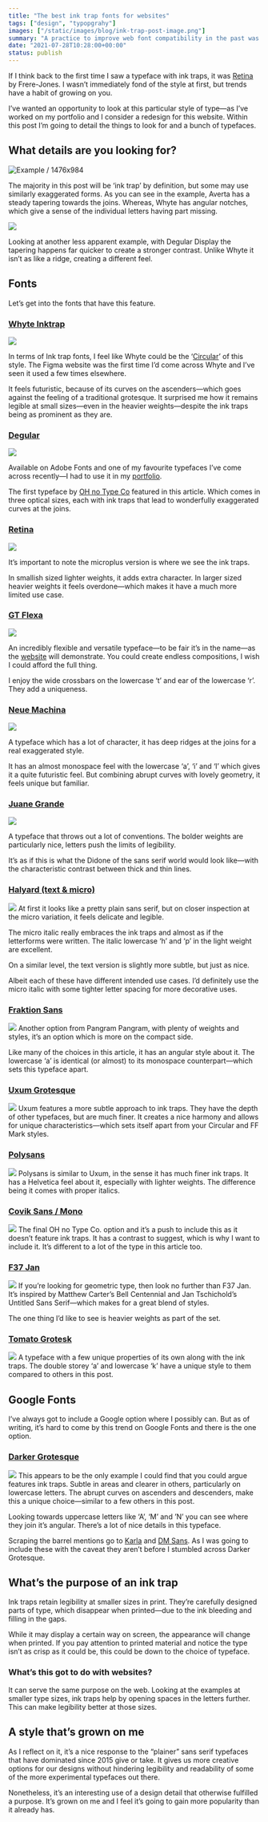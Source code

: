 ```yaml
---
title: "The best ink trap fonts for websites"
tags: ["design", "typopgrahy"]
images: ["/static/images/blog/ink-trap-post-image.png"]
summary: "A practice to improve web font compatibility in the past was to define your font weights and styles as a new font each time. However, it’s for little gain and increases complexity. It’s easy to end up with unsightly double italics or fuzzy bold weights."
date: "2021-07-28T10:28:00+00:00"
status: publish
---
```


If I think back to the first time I saw a typeface with ink traps, it was [Retina](https://frerejones.com/families/retina) by Frere-Jones. I wasn’t immediately fond of the style at first, but trends have a habit of growing on you.

I’ve wanted an opportunity to look at this particular style of type—as I’ve worked on my portfolio and I consider a redesign for this website. Within this post I’m going to detail the things to look for and a bunch of typefaces.

## What details are you looking for?
<Image alt="Example / 1476x984" src="/static/images/blog/ink-trap-example-01@2x.png" width={738} height={492} />

The majority in this post will be ‘ink trap’ by definition, but some may use similarly exaggerated forms. As you can see in the example, Averta has a steady tapering towards the joins. Whereas, Whyte has angular notches, which give a sense of the individual letters having part missing.

<Image src="/static/images/blog/ink-trap-example-02@2x.png" width={738} height={492} />

Looking at another less apparent example, with Degular Display the tapering happens far quicker to create a stronger contrast. Unlike Whyte it isn’t as like a ridge, creating a different feel.

## Fonts
Let’s get into the fonts that have this feature.

### [Whyte Inktrap](https://abcdinamo.com/typefaces/whyte)
<Image src="/static/images/blog/01-whyte@2x.png" width={738} height={492} />

In terms of Ink trap fonts, I feel like Whyte could be the ‘[Circular](/blog/alternatives-to-circular)’ of this style. The Figma website was the first time I’d come across Whyte and I’ve seen it used a few times elsewhere. 

It feels futuristic, because of its curves on the ascenders—which goes against the feeling of a traditional grotesque. It surprised me how it remains legible at small sizes—even in the heavier weights—despite the ink traps being as prominent as they are.

### [Degular](https://fonts.adobe.com/fonts/degular)
<Image src="/static/images/blog/02-degular@2x.png" width={738} height={492} />

Available on Adobe Fonts and one of my favourite typefaces I’ve come across recently—I had to use it in my [portfolio](https://mcknny.com). 

The first typeface by [OH no Type Co](https://ohnotype.co) featured in this article. Which comes in three optical sizes, each with ink traps that lead to wonderfully exaggerated curves at the joins.

### [Retina](https://frerejones.com/families/retina)
<Image src="/static/images/blog/03-retina@2x.png" width={738} height={492} />

It’s important to note the microplus version is where we see the ink traps. 

In smallish sized lighter weights, it adds extra character. In larger sized heavier weights it feels overdone—which makes it have a much more limited use case.

### [GT Flexa](https://www.gt-flexa.com)
<Image src="/static/images/blog/04-gt-flexa@2x.png" width={738} height={492} />

An incredibly flexible and versatile typeface—to be fair it’s in the name—as the [website](https://www.gt-flexa.com) will demonstrate. You could create endless compositions, I wish I could afford the full thing.

I enjoy the wide crossbars on the lowercase ‘t’ and ear of the lowercase ‘r’. They add a uniqueness. 

### [Neue Machina](https://pangrampangram.com/products/neue-machina)
<Image src="/static/images/blog/05-neue-machina@2x.png" width={738} height={492} />

A typeface which has a lot of character, it has deep ridges at the joins for a real exaggerated style.

It has an almost monospace feel with the lowercase ‘a’, ‘i’ and ‘l’ which gives it a quite futuristic feel. But combining abrupt curves with lovely geometry, it feels unique but familiar.


### [Juane Grande](https://www.futurefonts.xyz/studiotriple/jaune-grande)
<Image src="/static/images/blog/06-juane-grande@2x.png" width={738} height={492} />

A typeface that throws out a lot of conventions. The bolder weights are particularly nice, letters push the limits of legibility. 

It’s as if this is what the Didone of the sans serif world would look like—with the characteristic contrast between thick and thin lines.


### [Halyard (text & micro)](https://fonts.adobe.com/fonts/halyard)
<Image src="/static/images/blog/07-halyard@2x.png" width={738} height={492} />
At first it looks like a pretty plain sans serif, but on closer inspection at the micro variation, it feels delicate and legible.

The micro italic really embraces the ink traps and almost as if the letterforms were written. The italic lowercase ‘h’ and ‘p’ in the light weight are excellent.

On a similar level, the text version is slightly more subtle, but just as nice.

Albeit each of these have different intended use cases. I’d definitely use the micro italic with some tighter letter spacing for more decorative uses.


### [Fraktion Sans](https://pangrampangram.com/products/fraktion)
<Image src="/static/images/blog/08-fraktion-sans@2x.png" width={738} height={492} />
Another option from Pangram Pangram, with plenty of weights and styles, it’s an option which is more on the compact side. 

Like many of the choices in this article, it has an angular style about it. The lowercase ‘a’ is identical (or almost) to its monospace counterpart—which sets this typeface apart.

### [Uxum Grotesque](https://uxum.mdn.market)
<Image src="/static/images/blog/09-uxum-grotesque@2x.png" width={738} height={492} />
Uxum features a more subtle approach to ink traps. They have the depth of other typefaces, but are much finer. It creates a nice harmony and allows for unique characteristics—which sets itself apart from your Circular and FF Mark styles.

### [Polysans](https://wearegradient.net/polysans/)
<Image src="/static/images/blog/10-polysans@2x.png" width={738} height={492} />
Polysans is similar to Uxum, in the sense it has much finer ink traps. It has a Helvetica feel about it, especially with lighter weights. The difference being it comes with proper italics.

### [Covik Sans / Mono](https://fonts.adobe.com/fonts/covik-sans)
<Image src="/static/images/blog/11-covik-sans@2x.png" width={738} height={492} />
The final OH no Type Co. option and it’s a push to include this as it doesn’t feature ink traps. It has a contrast to suggest, which is why I want to include it. It’s different to a lot of the type in this article too.

### [F37 Jan](https://f37foundry.com/font-library/f37-jan/)
<Image src="/static/images/blog/12-f37-jan@2x.png" width={738} height={492} />
If you’re looking for geometric type, then look no further than F37 Jan. It’s inspired by Matthew Carter’s Bell Centennial and Jan Tschichold’s Untitled Sans Serif—which makes for a great blend of styles. 

The one thing I’d like to see is heavier weights as part of the set.

### [Tomato Grotesk](https://thedesignersfoundry.com/tomato-grotesk)
<Image src="/static/images/blog/13-tomato-grotesk@2x.png" width={738} height={492} />
A typeface with a few unique properties of its own along with the ink traps. The double storey ‘a’ and lowercase ‘k’ have a unique style to them compared to others in this post.

## Google Fonts
I’ve always got to include a Google option where I possibly can. But as of writing, it’s hard to come by this trend on Google Fonts and there is the one option.

### [Darker Grotesque](https://fonts.google.com/specimen/Darker+Grotesque)
<Image src="/static/images/blog/14-darker-grotesque@2x.png" width={738} height={492} />
This appears to be the only example I could find that you could argue features ink traps. Subtle in areas and clearer in others, particularly on lowercase letters. The abrupt curves on ascenders and descenders, make this a unique choice—similar to a few others in this post.

Looking towards uppercase letters like ‘A’, ‘M’ and ’N’ you can see where they join it’s angular. There’s a lot of nice details in this typeface.

Scraping the barrel mentions go to [Karla](https://fonts.google.com/specimen/Karla) and [DM Sans](https://fonts.google.com/specimen/DM+Sans). As I was going to include these with the caveat they aren’t before I stumbled across Darker Grotesque.

## What’s the purpose of an ink trap
Ink traps retain legibility at smaller sizes in print. They’re carefully designed parts of type, which disappear when printed—due to the ink bleeding and filling in the gaps. 

While it may display a certain way on screen, the appearance will change when printed. If you pay attention to printed material and notice the type isn’t as crisp as it could be, this could be down to the choice of typeface.

### What’s this got to do with websites? 
It can serve the same purpose on the web. Looking at the examples at smaller type sizes, ink traps help by opening spaces in the letters further. This can make legibility better at those sizes.
 
##  A style that’s grown on me
As I reflect on it, it’s a nice response to the “plainer” sans serif typefaces that have dominated since 2015 give or take. It gives us more creative options for our designs without hindering legibility and readability of some of the more experimental typefaces out there. 

Nonetheless, it’s an interesting use of a design detail that otherwise fulfilled a purpose. It’s grown on me and I feel it’s going to gain more popularity than it already has.

